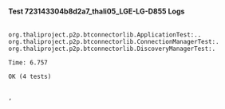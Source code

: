 #### Test 723143304b8d2a7_thali05_LGE-LG-D855 Logs


```

org.thaliproject.p2p.btconnectorlib.ApplicationTest:..
org.thaliproject.p2p.btconnectorlib.ConnectionManagerTest:.
org.thaliproject.p2p.btconnectorlib.DiscoveryManagerTest:.

Time: 6.757

OK (4 tests)


,
```
